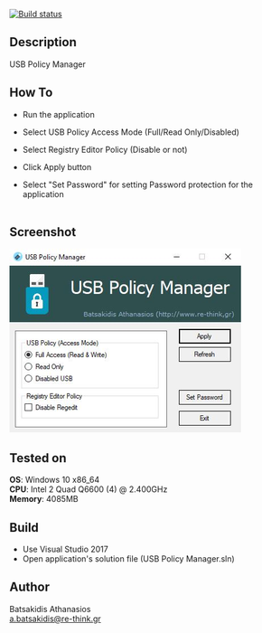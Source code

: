 [![Build status](https://ci.appveyor.com/api/projects/status/wxhrncy2kfji215q?svg=true)](https://ci.appveyor.com/project/abatsakidis/usb-policy-manager)

## Description

USB Policy Manager 

## How To ##

* Run the application
* Select USB Policy Access Mode (Full/Read Only/Disabled) 
* Select Registry Editor Policy (Disable or not)
* Click Apply button

* Select "Set Password" for setting Password protection for the application
<br><br>

## Screenshot

![Alt text](/Screenshot/screen.jpg?raw=true "USB Policy Manager ")

## Tested on ##

**OS**: Windows 10 x86_64 <br>
**CPU**: Intel 2 Quad Q6600 (4) @ 2.400GHz <br>
**Memory**: 4085MB <br>

## Build ##

* Use Visual Studio 2017<br>
* Open application's solution file (USB Policy Manager.sln)<br>

## Author ##

Batsakidis Athanasios<br>
a.batsakidis@re-think.gr
